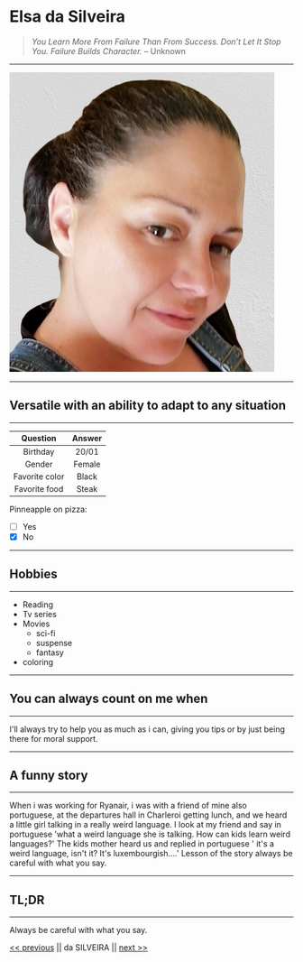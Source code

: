 # Elsa da Silveira

> *You Learn More From Failure Than From Success. Don’t Let It Stop You. Failure Builds Character.* – Unknown 

---
![Me](me.jpg)

---
## Versatile with an ability to adapt to any situation
---

 |**Question**  |  **Answer** |
 |:---------: | :------------: |
  | Birthday| 20/01|
 |Gender | Female|
 |Favorite color | Black|
 |Favorite food | Steak|
 
 Pinneapple on pizza: 
 
 - [ ] Yes 
 - [x] No

---
## Hobbies 
--- 

 + Reading
 + Tv series
 + Movies
   - sci-fi
   - suspense
   - fantasy
 + coloring

---
## You can always count on me when
--- 
 
 I'll always try to help you as much as i can, giving you tips or by just being there for moral support.

---
## A funny story 
---

 When i was working for Ryanair, i was with a friend of mine also portuguese, at the departures hall in Charleroi getting lunch, and we heard a little girl talking in a really weird language. I look at my friend and say in portuguese 'what a weird language she is talking. How can kids learn weird languages?' 
 The kids mother heard us and replied in portuguese ' it's a weird language, isn't it? It's luxembourgish....'
 Lesson of the story always be careful with what you say.

---
## TL;DR 
---

 Always be careful with what you say.




[<< previous](https://github.com/ElisandreL/challenge-markdown/blob/main/newPage.md) || da SILVEIRA || [next >>](https://github.com/Hallomoto-beta/challenge-markdown/blob/main/markdown.md)
